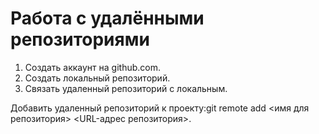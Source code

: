 # Работа с удалёнными репозиториями
1. Создать аккаунт на github.com.
2. Создать локальный репозиторий.
3. Связать удаленный репозиторий с локальным.

Добавить удаленный репозиторий к проекту:git remote add <имя для репозитория> <URL-адрес репозитория>.

